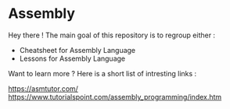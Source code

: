 # Assembly

Hey there ! The main goal of this repository is to regroup either :
- Cheatsheet for Assembly Language
- Lessons for Assembly Language

Want to learn more ? Here is a short list of intresting links :

https://asmtutor.com/
https://www.tutorialspoint.com/assembly_programming/index.htm
